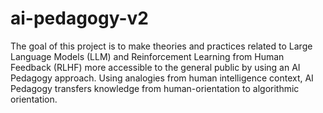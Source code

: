 # ai-pedagogy-v2
The goal of this project is to make theories and practices related to Large Language Models (LLM) and Reinforcement Learning from Human Feedback (RLHF) more accessible to the general public by using an AI Pedagogy approach.  Using analogies from human intelligence context, AI Pedagogy transfers knowledge from human-orientation to algorithmic orientation.
